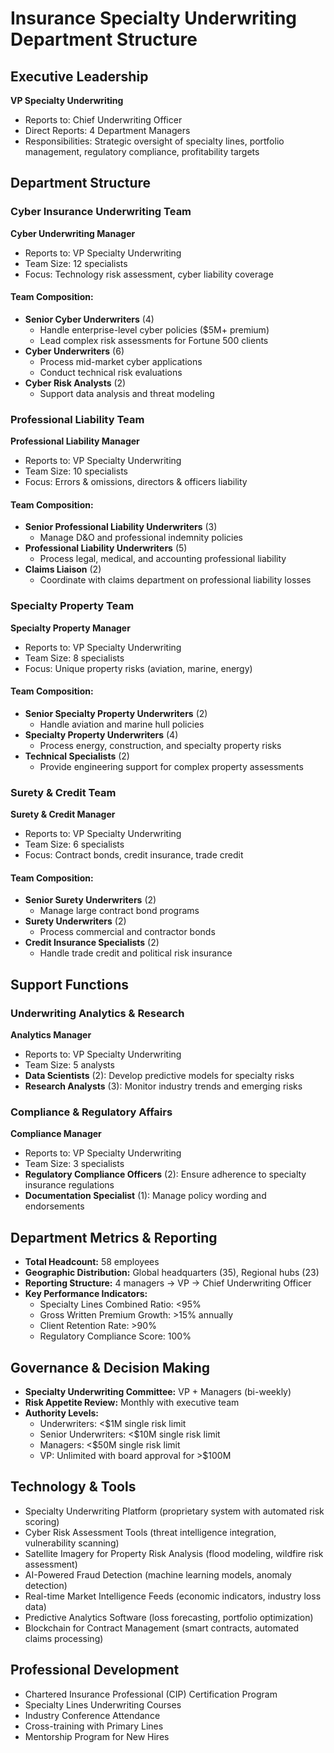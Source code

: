 # Insurance Specialty Underwriting Department Structure

## Executive Leadership
**VP Specialty Underwriting**  
- Reports to: Chief Underwriting Officer  
- Direct Reports: 4 Department Managers  
- Responsibilities: Strategic oversight of specialty lines, portfolio management, regulatory compliance, profitability targets  

## Department Structure

### Cyber Insurance Underwriting Team
**Cyber Underwriting Manager**  
- Reports to: VP Specialty Underwriting  
- Team Size: 12 specialists  
- Focus: Technology risk assessment, cyber liability coverage  

#### Team Composition:
- **Senior Cyber Underwriters** (4)  
  - Handle enterprise-level cyber policies ($5M+ premium)  
  - Lead complex risk assessments for Fortune 500 clients  
- **Cyber Underwriters** (6)  
  - Process mid-market cyber applications  
  - Conduct technical risk evaluations  
- **Cyber Risk Analysts** (2)  
  - Support data analysis and threat modeling  

### Professional Liability Team
**Professional Liability Manager**  
- Reports to: VP Specialty Underwriting  
- Team Size: 10 specialists  
- Focus: Errors & omissions, directors & officers liability  

#### Team Composition:
- **Senior Professional Liability Underwriters** (3)  
  - Manage D&O and professional indemnity policies  
- **Professional Liability Underwriters** (5)  
  - Process legal, medical, and accounting professional liability  
- **Claims Liaison** (2)  
  - Coordinate with claims department on professional liability losses  

### Specialty Property Team
**Specialty Property Manager**  
- Reports to: VP Specialty Underwriting  
- Team Size: 8 specialists  
- Focus: Unique property risks (aviation, marine, energy)  

#### Team Composition:
- **Senior Specialty Property Underwriters** (2)  
  - Handle aviation and marine hull policies  
- **Specialty Property Underwriters** (4)  
  - Process energy, construction, and specialty property risks  
- **Technical Specialists** (2)  
  - Provide engineering support for complex property assessments  

### Surety & Credit Team
**Surety & Credit Manager**  
- Reports to: VP Specialty Underwriting  
- Team Size: 6 specialists  
- Focus: Contract bonds, credit insurance, trade credit  

#### Team Composition:
- **Senior Surety Underwriters** (2)  
  - Manage large contract bond programs  
- **Surety Underwriters** (2)  
  - Process commercial and contractor bonds  
- **Credit Insurance Specialists** (2)  
  - Handle trade credit and political risk insurance  

## Support Functions

### Underwriting Analytics & Research
**Analytics Manager**  
- Reports to: VP Specialty Underwriting  
- Team Size: 5 analysts  
- **Data Scientists** (2): Develop predictive models for specialty risks  
- **Research Analysts** (3): Monitor industry trends and emerging risks  

### Compliance & Regulatory Affairs
**Compliance Manager**  
- Reports to: VP Specialty Underwriting  
- Team Size: 3 specialists  
- **Regulatory Compliance Officers** (2): Ensure adherence to specialty insurance regulations  
- **Documentation Specialist** (1): Manage policy wording and endorsements  

## Department Metrics & Reporting
- **Total Headcount:** 58 employees  
- **Geographic Distribution:** Global headquarters (35), Regional hubs (23)  
- **Reporting Structure:** 4 managers → VP → Chief Underwriting Officer  
- **Key Performance Indicators:**  
  - Specialty Lines Combined Ratio: <95%  
  - Gross Written Premium Growth: >15% annually  
  - Client Retention Rate: >90%  
  - Regulatory Compliance Score: 100%  

## Governance & Decision Making
- **Specialty Underwriting Committee:** VP + Managers (bi-weekly)  
- **Risk Appetite Review:** Monthly with executive team  
- **Authority Levels:**  
  - Underwriters: <$1M single risk limit  
  - Senior Underwriters: <$10M single risk limit  
  - Managers: <$50M single risk limit  
  - VP: Unlimited with board approval for >$100M  

 ## Technology & Tools
 - Specialty Underwriting Platform (proprietary system with automated risk scoring)
 - Cyber Risk Assessment Tools (threat intelligence integration, vulnerability scanning)
 - Satellite Imagery for Property Risk Analysis (flood modeling, wildfire risk assessment)
 - AI-Powered Fraud Detection (machine learning models, anomaly detection)
 - Real-time Market Intelligence Feeds (economic indicators, industry loss data)
 - Predictive Analytics Software (loss forecasting, portfolio optimization)
 - Blockchain for Contract Management (smart contracts, automated claims processing)

## Professional Development
- Chartered Insurance Professional (CIP) Certification Program  
- Specialty Lines Underwriting Courses  
- Industry Conference Attendance  
- Cross-training with Primary Lines  
- Mentorship Program for New Hires